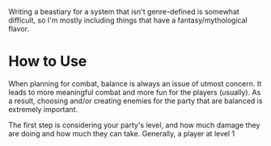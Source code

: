 Writing a beastiary for a system that isn't genre-defined is somewhat difficult, so I'm mostly including things that have a fantasy/mythological flavor.

# How to Use
When planning for combat, balance is always an issue of utmost concern. It leads to more meaningful combat and more fun for the players (usually). As a result, choosing and/or creating enemies for the party that are balanced is extremely important.

The first step is considering your party's level, and how much damage they are doing and how much they can take. Generally, a player at level 1 